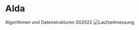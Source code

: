 # Alda
Algorithmen und Datenstrukturen SS2022
![Laufzeitmessung](https://user-images.githubusercontent.com/89982382/162196656-bd10f3ea-8ba6-421f-bd62-12eaa65a137f.jpg)
